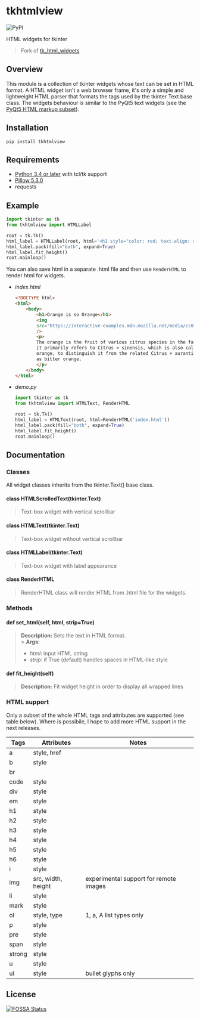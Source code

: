 # tkhtmlview

![PyPI](https://img.shields.io/pypi/v/tkhtmlview?logo=python&style=flat-square)

HTML widgets for tkinter

> Fork of [tk_html_widgets](https://github.com/paolo-gurisatti/tk_html_widgets)

## Overview

This module is a collection of tkinter widgets whose text can be set in HTML format.
A HTML widget isn't a web browser frame, it's only a simple and lightweight HTML parser that formats the tags used by the tkinter Text base class.
The widgets behaviour is similar to the PyQt5 text widgets (see the [PyQt5 HTML markup subset](http://doc.qt.io/qt-5/richtext-html-subset.html)).

## Installation

`pip install tkhtmlview`

## Requirements

- [Python 3.4 or later](https://www.python.org/downloads/) with tcl/tk support
- [Pillow 5.3.0](https://github.com/python-pillow/Pillow)
- requests

## Example

```python
import tkinter as tk
from tkhtmlview import HTMLLabel

root = tk.Tk()
html_label = HTMLLabel(root, html='<h1 style="color: red; text-align: center"> Hello World </H1>')
html_label.pack(fill="both", expand=True)
html_label.fit_height()
root.mainloop()
```

You can also save html in a separate .html file and then use `RenderHTML` to render html for widgets.

- _index.html_

    ```html
    <!DOCTYPE html>
    <html>
        <body>
            <h1>Orange is so Orange</h1>
            <img
            src="https://interactive-examples.mdn.mozilla.net/media/cc0-images/grapefruit-slice-332-332.jpg"
            />
            <p>
            The orange is the fruit of various citrus species in the family Rutaceae;
            it primarily refers to Citrus × sinensis, which is also called sweet
            orange, to distinguish it from the related Citrus × aurantium, referred to
            as bitter orange.
            </p>
        </body>
    </html>
    ```

- _demo.py_

    ```python
    import tkinter as tk
    from tkhtmlview import HTMLText, RenderHTML

    root = tk.Tk()
    html_label = HTMLText(root, html=RenderHTML('index.html'))
    html_label.pack(fill="both", expand=True)
    html_label.fit_height()
    root.mainloop()
    ```

## Documentation

### Classes

All widget classes inherits from the tkinter.Text() base class.

#### class HTMLScrolledText(tkinter.Text)

> Text-box widget with vertical scrollbar

#### class HTMLText(tkinter.Text)

> Text-box widget without vertical scrollbar

#### class HTMLLabel(tkinter.Text)

> Text-box widget with label appearance

#### class RenderHTML

> RenderHTML class will render HTML from .html file for the widgets.

### Methods

#### def set_html(self, html, strip=True)

> **Description:** Sets the text in HTML format. <br> > **Args:**
>
> - _html_: input HTML string
> - _strip_: if True (default) handles spaces in HTML-like style

#### def fit_height(self)

> **Description:** Fit widget height in order to display all wrapped lines

### HTML support

Only a subset of the whole HTML tags and attributes are supported (see table below).
Where is possibile, I hope to add more HTML support in the next releases.

| **Tags** | **Attributes**     | **Notes**                              |
| -------- | ------------------ | -------------------------------------- |
| a        | style, href        |
| b        | style              |
| br       |                    |
| code     | style              |
| div      | style              |
| em       | style              |
| h1       | style              |
| h2       | style              |
| h3       | style              |
| h4       | style              |
| h5       | style              |
| h6       | style              |
| i        | style              |
| img      | src, width, height | experimental support for remote images |
| li       | style              |
| mark     | style              |
| ol       | style, type        | 1, a, A list types only                |
| p        | style              |
| pre      | style              |
| span     | style              |
| strong   | style              |
| u        | style              |
| ul       | style              | bullet glyphs only                     |

## License

[![FOSSA Status](https://app.fossa.io/api/projects/git%2Bgithub.com%2Fbauripalash%2Ftkhtmlview.svg?type=large)](https://app.fossa.io/projects/git%2Bgithub.com%2Fbauripalash%2Ftkhtmlview?ref=badge_large)
